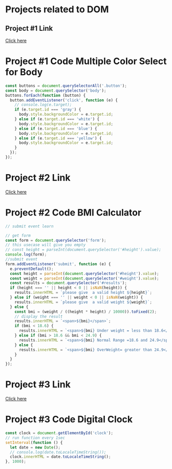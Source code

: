 # Projects related to DOM

## Project #1 Link
[Click here](https://dom-project-1.stackblitz.io)

# Project #1 Code Multiple Color Select for Body
```JavaScript
const buttons = document.querySelectorAll('.button');
const body = document.querySelector('body');
buttons.forEach(function (button) {
  button.addEventListener('click', function (e) {
    // console.log(e.target);
    if (e.target.id === 'gray') {
      body.style.backgroundColor = e.target.id;
    } else if (e.target.id === 'white') {
      body.style.backgroundColor = e.target.id;
    } else if (e.target.id === 'blue') {
      body.style.backgroundColor = e.target.id;
    } else if (e.target.id === 'yellow') {
      body.style.backgroundColor = e.target.id;
    }
  });
});
```
# Project #2 Link 
[Click here](https://bmi-project2.stackblitz.io)

# Project #2 Code BMI Calculator
```JavaScript
// submit event learn

// get form
const form = document.querySelector('form');
// this usecase will give you empty
// const height = parseInt(document.querySelector('#height').value);
console.log(form);
//submit event
form.addEventListener('submit', function (e) {
  e.preventDefault();
  const height = parseInt(document.querySelector('#height').value);
  const weight = parseInt(document.querySelector('#weight').value);
  const results = document.querySelector('#results');
  if (height === '' || height < 0 || isNaN(height)) {
    results.innerHTML = `please give  a valid height ${height}`;
  } else if (weight === '' || weight < 0 || isNaN(weight)) {
    results.innerHTML = `please give  a valid weight ${weight}`;
  } else {
    const bmi = (weight / ((height * height) / 10000)).toFixed(2);
    // display the result
    results.innerHTML = `<span>${bmi}</span>`;
    if (bmi < 18.6) {
      results.innerHTML = `<span>${bmi} Under weight = less than 18.6</span>`;
    } else if (bmi > 18.6 && bmi < 24.9) {
      results.innerHTML = `<span>${bmi} Normal Range =18.6 and 24.9</span>`;
    } else {
      results.innerHTML = `<span>${bmi} OverWeight= greater than 24.9</span>`;
    }
  }
});
```

# Project #3 Link 
[Click here](https://digital-clock-project3.stackblitz.io)

# Project #3 Code Digital Clock

```Javascript
const clock = document.getElementById('clock');
// run function every 1sec
setInterval(function () {
  let date = new Date();
  // console.log(date.toLocaleTimeString());
  clock.innerHTML = date.toLocaleTimeString();
}, 1000);
```